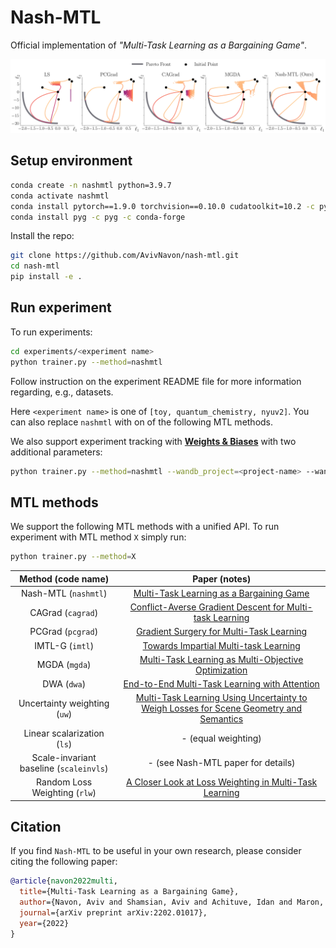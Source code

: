 # Nash-MTL

Official implementation of _"Multi-Task Learning as a Bargaining Game"_.

<p align="center"> 
    <img src="https://github.com/AvivNavon/nash-mtl/blob/main/misc/toy_pareto_2d.png" width="800">
</p>

## Setup environment

```bash
conda create -n nashmtl python=3.9.7
conda activate nashmtl
conda install pytorch==1.9.0 torchvision==0.10.0 cudatoolkit=10.2 -c pytorch
conda install pyg -c pyg -c conda-forge
```

Install the repo:

```bash
git clone https://github.com/AvivNavon/nash-mtl.git
cd nash-mtl
pip install -e .
```

## Run experiment

To run experiments:

```bash
cd experiments/<experiment name>
python trainer.py --method=nashmtl
```
Follow instruction on the experiment README file for more information regarding, e.g., datasets.  

Here `<experiment name>` is one of `[toy, quantum_chemistry, nyuv2]`. You can also replace `nashmtl` with on of the following MTL methods.

We also support experiment tracking with **[Weights & Biases](https://wandb.ai/site)** with two additional parameters:

```bash
python trainer.py --method=nashmtl --wandb_project=<project-name> --wandb_entity=<entity-name>
```

## MTL methods

We support the following MTL methods with a unified API. To run experiment with MTL method `X` simply run:
```bash
python trainer.py --method=X
```

| Method (code name) | Paper (notes) |
| :---: | :---: |
| Nash-MTL (`nashmtl`) | [Multi-Task Learning as a Bargaining Game](https://arxiv.org/pdf/2202.01017v1.pdf) |
| CAGrad (`cagrad`) | [Conflict-Averse Gradient Descent for Multi-task Learning](https://arxiv.org/pdf/2110.14048.pdf) |
| PCGrad (`pcgrad`) | [Gradient Surgery for Multi-Task Learning](https://arxiv.org/abs/2001.06782) |
| IMTL-G (`imtl`) | [Towards Impartial Multi-task Learning](https://openreview.net/forum?id=IMPnRXEWpvr) |
| MGDA (`mgda`) | [Multi-Task Learning as Multi-Objective Optimization](https://arxiv.org/abs/1810.04650) |
| DWA (`dwa`) | [End-to-End Multi-Task Learning with Attention](https://arxiv.org/abs/1803.10704) |
| Uncertainty weighting (`uw`) | [Multi-Task Learning Using Uncertainty to Weigh Losses for Scene Geometry and Semantics](https://arxiv.org/pdf/1705.07115v3.pdf) |
| Linear scalarization (`ls`) | - (equal weighting) |
| Scale-invariant baseline (`scaleinvls`) | - (see Nash-MTL paper for details) |
| Random Loss Weighting (`rlw`) | [A Closer Look at Loss Weighting in Multi-Task Learning](https://arxiv.org/pdf/2111.10603.pdf) |




## Citation

If you find `Nash-MTL` to be useful in your own research, please consider citing the following paper:

```bib
@article{navon2022multi,
  title={Multi-Task Learning as a Bargaining Game},
  author={Navon, Aviv and Shamsian, Aviv and Achituve, Idan and Maron, Haggai and Kawaguchi, Kenji and Chechik, Gal and Fetaya, Ethan},
  journal={arXiv preprint arXiv:2202.01017},
  year={2022}
}
```
